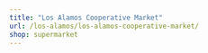 ```yaml
---
title: "Los Alamos Cooperative Market"
url: /los-alamos/los-alamos-cooperative-market/
shop: supermarket
---
```

